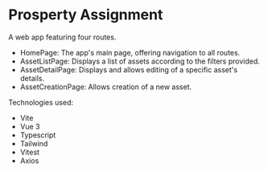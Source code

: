 # Prosperty Assignment

A web app featuring four routes.

- HomePage: The app's main page, offering navigation to all routes.
- AssetListPage: Displays a list of assets according to the filters provided.
- AssetDetailPage: Displays and allows editing of a specific asset's details.
- AssetCreationPage: Allows creation of a new asset.

Technologies used:

- Vite
- Vue 3
- Typescript
- Tailwind
- Vitest
- Axios
